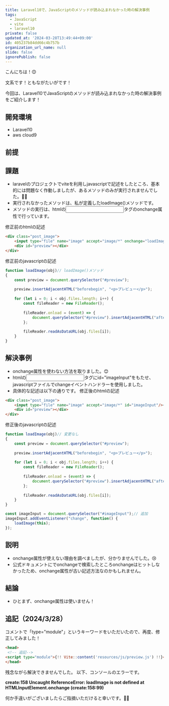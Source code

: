 ```yaml
---
title: Laravel10で、JavaScriptのメソッドが読み込まれなかった時の解決事例
tags:
  - JavaScript
  - vite
  - laravel10
private: false
updated_at: '2024-03-28T13:49:44+09:00'
id: 405237b84dd66c4b757b
organization_url_name: null
slide: false
ignorePublish: false
---
```

こんにちは！😊

文系です！ともながたいがです！

今回は、Laravel10でJavaScriptのメソッドが読み込まれなかった時の解決事例をご紹介します！

## 開発環境
- Laravel10
- aws cloud9

## 前提
## 課題
- laravelのプロジェクトでviteを利用しjavascriptで記述をしたところ、基本的には問題なく作動しましたが、あるメソッドのみが実行されませんでした。🤷‍♂️
- 実行されなかったメソッドは、私が定義したloadImage()メソッドです。
- メソッドの実行は、htmlの<input>タグのonchange属性で行っています。

修正前のhtmlの記述
```html
<div class="post_image">
    <input type="file" name="image" accept="image/*" onchange="loadImage(this);"/> <!-- onchange属性-->
    <div id="preview"></div>
</div>
```
修正前のjavascriptの記述
```javascript
function loadImage(obj)// loadImage()メソッド
{
    const preview = document.querySelector("#preview");
    
    preview.insertAdjacentHTML("beforebegin", "<p>プレビュー</p>");
    
    for (let i = 0; i < obj.files.length; i++) {
        const fileReader = new FileReader();
        
        fileReader.onload = (event) => {
            document.querySelector("#preview").insertAdjacentHTML("afterbegin", '<img src="' + event.target.result + '"/>');
        };
        
        fileReader.readAsDataURL(obj.files[i]);
    }
}
```
## 解決事例
- onchange属性を使わない方法を取りました。😊
- htmlの<input>タグにid="imageInput"をもたせ、javascriptファイルでchangeイベントハンドラーを使用しました。
- 具体的な記述は以下の通りです。
修正後のhtmlの記述
```html
<div class="post_image">
    <input type="file" name="image" accept="image/*" id="imageInput"/><!-- onchange属性->id属性-->
    <div id="preview"></div>
</div>
```
修正後のjavascriptの記述
```javascript
function loadImage(obj)// 変更なし
{
    const preview = document.querySelector("#preview");
    
    preview.insertAdjacentHTML("beforebegin", "<p>プレビュー</p>");
    
    for (let i = 0; i < obj.files.length; i++) {
        const fileReader = new FileReader();
        
        fileReader.onload = (event) => {
            document.querySelector("#preview").insertAdjacentHTML("afterbegin", '<img src="' + event.target.result + '"/>');
        };
        
        fileReader.readAsDataURL(obj.files[i]);
    }
}

const imageInput = document.querySelector("#imageInput");// 追加
imageInput.addEventListener("change", function() {
    loadImage(this);
});
```
## 説明
- onchange属性が使えない理由を調べましたが、分かりませんでした。😢
- 公式ドキュメントにでonchangeで検索したところonchangeはヒットしなかったため、onchange属性が古い記述方法なのかもしれません。
## 結論
- ひとまず、onchange属性は使いません！
## 追記（2024/3/28）
コメントで「type="module"」というキーワードをいただいたので、再度、修正してみました！
```html
<head>
 <!-- 追記-->
<script type="module">{!! Vite::content('resources/js/preview.js') !!}</script>
</head>
```
残念ながら解決できませんでした。
以下、コンソールのエラーです。

**create:158 Uncaught ReferenceError: loadImage is not defined
    at HTMLInputElement.onchange (create:158:99)**
    
何か手違いがございましたらご指摘いただけると幸いです。🙇‍♂️
